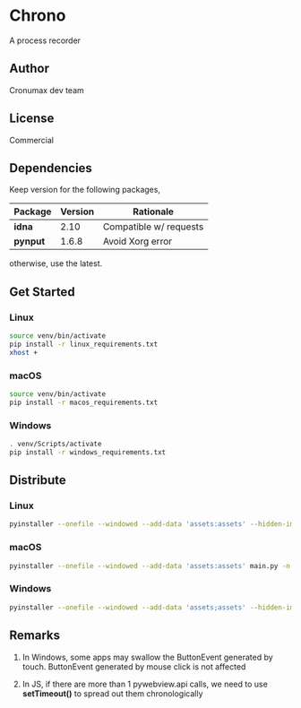 # Chrono

A process recorder

## Author

Cronumax dev team

## License

Commercial

## Dependencies

Keep version for the following packages,

| Package    | Version | Rationale              |
| ---------- | ------- | ---------------------- |
| **idna**   | 2.10    | Compatible w/ requests |
| **pynput** | 1.6.8   | Avoid Xorg error       |

otherwise, use the latest.

## Get Started

### Linux

```bash
source venv/bin/activate
pip install -r linux_requirements.txt
xhost +
```

### macOS

```bash
source venv/bin/activate
pip install -r macos_requirements.txt
```

### Windows

```bash
. venv/Scripts/activate
pip install -r windows_requirements.txt
```

## Distribute

### Linux

```bash
pyinstaller --onefile --windowed --add-data 'assets:assets' --hidden-import plyer.platforms.linux.notification main.py -n Chrono -i media/automation.png
```

### macOS

```bash
pyinstaller --onefile --windowed --add-data 'assets:assets' main.py -n Chrono -i media/automation.png
```

### Windows

```bash
pyinstaller --onefile --windowed --add-data 'assets;assets' --hidden-import plyer.platforms.win.notification main.py -n Chrono -i media/automation.ico
```

## Remarks

1.  In Windows, some apps may swallow the ButtonEvent generated by touch. ButtonEvent generated by mouse click is not affected

2.  In JS, if there are more than 1 pywebview.api calls, we need to use <b>setTimeout()</b> to spread out them chronologically
